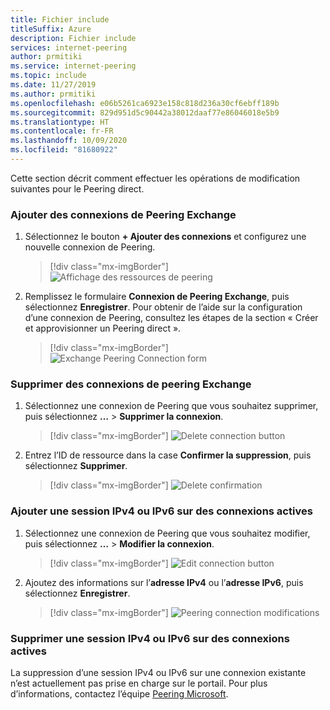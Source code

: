 ```yaml
---
title: Fichier include
titleSuffix: Azure
description: Fichier include
services: internet-peering
author: prmitiki
ms.service: internet-peering
ms.topic: include
ms.date: 11/27/2019
ms.author: prmitiki
ms.openlocfilehash: e06b5261ca6923e158c818d236a30cf6ebff189b
ms.sourcegitcommit: 829d951d5c90442a38012daaf77e86046018e5b9
ms.translationtype: HT
ms.contentlocale: fr-FR
ms.lasthandoff: 10/09/2020
ms.locfileid: "81680922"
---
```

Cette section décrit comment effectuer les opérations de modification suivantes pour le Peering direct.

### <a name="add-exchange-peering-connections"></a>Ajouter des connexions de Peering Exchange

1. Sélectionnez le bouton **+ Ajouter des connexions** et configurez une nouvelle connexion de Peering.
    > [!div class="mx-imgBorder"]
    > ![Affichage des ressources de peering](../media/setup-exchange-modify-addconnection.png)
1. Remplissez le formulaire **Connexion de Peering Exchange**, puis sélectionnez **Enregistrer**. Pour obtenir de l’aide sur la configuration d’une connexion de Peering, consultez les étapes de la section « Créer et approvisionner un Peering direct ».
    > [!div class="mx-imgBorder"]
    > ![Exchange Peering Connection form](../media/setup-exchange-modify-savenewconnection.png)

### <a name="remove-exchange-peering-connections"></a>Supprimer des connexions de peering Exchange

1. Sélectionnez une connexion de Peering que vous souhaitez supprimer, puis sélectionnez **…**  > **Supprimer la connexion**.
    > [!div class="mx-imgBorder"]
    > ![Delete connection button](../media/setup-exchange-modify-deleteconnection.png)
1. Entrez l’ID de ressource dans la case **Confirmer la suppression**, puis sélectionnez **Supprimer**.
    > [!div class="mx-imgBorder"]
    > ![Delete confirmation](../media/setup-exchange-modify-deleteconnectionconfirm.png)

### <a name="add-an-ipv4-or-ipv6-session-on-active-connections"></a>Ajouter une session IPv4 ou IPv6 sur des connexions actives

1. Sélectionnez une connexion de Peering que vous souhaitez modifier, puis sélectionnez **…**  > **Modifier la connexion**.
    > [!div class="mx-imgBorder"]
    > ![Edit connection button](../media/setup-exchange-modify-editconnection.png)
1. Ajoutez des informations sur l’**adresse IPv4** ou l’**adresse IPv6**, puis sélectionnez **Enregistrer**.
    > [!div class="mx-imgBorder"]
    > ![Peering connection modifications](../media/setup-exchange-modify-editconnectionsettings.png)

### <a name="remove-an-ipv4-or-ipv6-session-on-active-connections"></a>Supprimer une session IPv4 ou IPv6 sur des connexions actives

La suppression d’une session IPv4 ou IPv6 sur une connexion existante n’est actuellement pas prise en charge sur le portail. Pour plus d’informations, contactez l’équipe [Peering Microsoft](mailto:peeringexperience@microsoft.com).